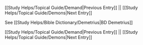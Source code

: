 [[Study Helps/Topical Guide/Demand|Previous Entry]]  ||  [[Study Helps/Topical Guide/Demons|Next Entry]]

 See [[Study Helps/Bible Dictionary/Demetrius|BD Demetrius]]

[[Study Helps/Topical Guide/Demand|Previous Entry]]  ||  [[Study Helps/Topical Guide/Demons|Next Entry]]